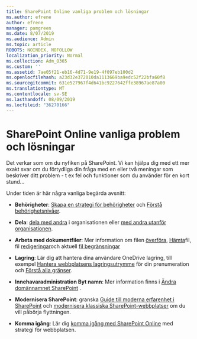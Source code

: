 ```yaml
---
title: SharePoint Online vanliga problem och lösningar
ms.author: efrene
author: efrene
manager: pamgreen
ms.date: 8/07/2019
ms.audience: Admin
ms.topic: article
ROBOTS: NOINDEX, NOFOLLOW
localization_priority: Normal
ms.collection: Adm_O365
ms.custom: ''
ms.assetid: 7ae05f21-eb16-4d71-9e19-4f097eb100d2
ms.openlocfilehash: a23d32e372010da1113669ba9edc52f22bfa60f8
ms.sourcegitcommit: 631e527967f4d641bc9227642ffe38967ae87a00
ms.translationtype: MT
ms.contentlocale: sv-SE
ms.lasthandoff: 08/09/2019
ms.locfileid: "36270166"
---
```

# <a name="sharepoint-online-common-issues-and-resolutions"></a>SharePoint Online vanliga problem och lösningar

Det verkar som om du nyfiken på SharePoint. Vi kan hjälpa dig med ett mer exakt svar om du förtydliga din fråga med en eller två meningar som beskriver ditt problem - t ex fel och funktioner som du använder för en kort stund... 

Under tiden är här några vanliga begärda avsnitt:





- **Behörigheter**: [Skapa en strategi för behörigheter](https://docs.microsoft.com/sharepoint/default-sharepoint-groups) och [Förstå behörighetsnivåer](https://docs.microsoft.com/sharepoint/understanding-permission-levels).

- **Dela**: [dela med andra](https://docs.microsoft.com/sharepoint/default-sharepoint-groups) i organisationen eller [med andra utanför organisationen](https://docs.microsoft.com/sharepoint/external-sharing-overview).

- **Arbeta med dokumentfiler**: Mer information om filen [överföra](https://support.office.com/article/Upload-a-folder-or-files-to-a-document-library-eb18fcba-c953-4d45-8d90-8da66edeacdb), [Hämta](https://support.office.com/article/Download-files-and-folders-from-OneDrive-or-SharePoint-5c7397b7-19c7-4893-84fe-d02e8fa5df05)fil, fil [redigeringar](https://support.office.com/article/Edit-a-document-in-a-document-library-02d8497f-1c13-4114-949a-b8466f639b07)och aktuell [fil begränsningar](https://support.office.com/article/invalid-file-names-and-file-types-in-onedrive-onedrive-for-business-and-sharepoint-64883a5d-228e-48f5-b3d2-eb39e07630fa?ui=en-US&amp;rs=en-US&amp;ad=US)

- **Lagring**: Lär dig att hantera dina användare OneDrive lagring</a>, till exempel [Hantera webbplatsens lagringsutrymme](https://docs.microsoft.com/sharepoint/manage-site-collection-storage-limits) för din prenumeration och [Förstå alla gränser](https://docs.microsoft.com/office365/servicedescriptions/sharepoint-online-service-description/sharepoint-online-limits).

- **Innehavaradministration Byt namn**: Mer information finns i [Ändra domännamnet SharePoint](https://docs.microsoft.com/sharepoint/change-your-sharepoint-domain-name) .

- **Modernisera SharePoint**: granska [Guide till moderna erfarenhet i SharePoint](https://docs.microsoft.com/sharepoint/guide-to-sharepoint-modern-experience) och [modernisera klassiska SharePoint-webbplatser](https://docs.microsoft.com/sharepoint/dev/transform/modernize-classic-sites) om du vill påbörja flyttningen.

- **Komma igång**: Lär dig [komma igång med SharePoint Online](https://docs.microsoft.com/sharepoint/introduction) med strategi för webbplatsen.